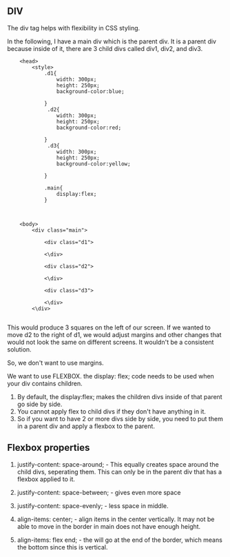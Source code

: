 ## DIV ##

The div tag helps with flexibility in CSS styling.

In the following, I have a main div which is the parent div.  It is a parent div because inside of it, there are 3 child divs called div1, div2, and div3.  



```
    <head>
        <style>
            .d1{
                width: 300px;
                height: 250px;
                background-color:blue;

            }
             .d2{
                width: 300px;
                height: 250px;
                background-color:red;

            }
             .d3{
                width: 300px;
                height: 250px;
                background-color:yellow;

            }

            .main{
                display:flex;
            }



    <body>
        <div class="main">

            <div class="d1">

            <\div>

            <div class="d2">

            <\div>

            <div class="d3">

            <\div>
        <\div>


```

This would produce 3 squares on the left of our screen.  If we wanted to move d2 to the right of d1, we would adjust margins and other changes that would not look the same on different screens. It wouldn't be a consistent solution.

So, we don't want to use margins.

We want to use FLEXBOX. the display: flex; code needs to be used when your div contains children.  
1. By default, the display:flex; makes the children divs inside of that parent go side by side.
2. You cannot apply flex to child divs if they don't have anything in it.  
3. So if you want to have 2 or more divs side by side, you need to put them in a parent div and apply a flexbox to the parent.


## Flexbox properties ##

1. justify-content: space-around;  - This equally creates space around the child divs, seperating them.  This can only be in the parent div that has a flexbox applied to it. 
2. justify-content: space-between; - gives even more space
3. justify-content: space-evenly; - less space in middle.

1. align-items: center; - align items in the center vertically. It may not be able to move in the border in main does not have enough height.  
2. align-items: flex end; - the will go at the end of the border, which means the bottom since this is vertical. 



